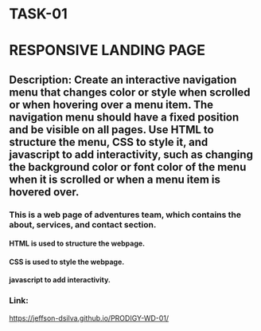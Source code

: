 # TASK-01
# RESPONSIVE LANDING PAGE
## Description: Create an interactive navigation menu that changes color or style when scrolled or when hovering over a menu item. The navigation menu should have a fixed position and be visible on all pages. Use HTML to structure the menu, CSS to style it, and javascript to add interactivity, such as changing the background color or font color of the menu when it is scrolled or when a menu item is hovered over.
### This is a web page of adventures team, which contains the about, services, and contact section.
   #### HTML is used to structure the webpage.
   #### CSS is used to style the webpage.
   #### javascript to add interactivity.
### Link: 
https://jeffson-dsilva.github.io/PRODIGY-WD-01/
